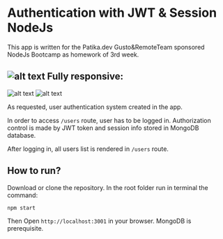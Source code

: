 # Authentication with JWT & Session NodeJs
This app is written for the Patika.dev Gusto&RemoteTeam sponsored NodeJs Bootcamp as homework of 3rd week. 



![alt text](https://i.ibb.co/Fh8NFzZ/patikadevhw2.gif)
**Fully responsive:**
---
![alt text](https://i.ibb.co/0K4GRKT/hw1.jpg) ![alt text](https://i.ibb.co/qCFwDzY/hw2.jpg)

As requested, user authentication system created in the app. 

In order to access `/users` route, user has to be logged in. Authorization control is made by JWT token and session info stored in MongoDB database.

After logging in, all users list is rendered in `/users` route. 


## How to run?
Download or clone the repository. In the root folder run in terminal the command:

```
npm start 
```

Then Open `http://localhost:3001` in your browser. MongoDB is prerequisite.


